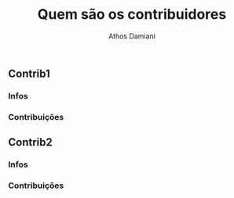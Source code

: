 ﻿---
license: Creative Commons BY-SA
author: Athos Damiani
title: "Quem são os contribuidores"
categories: [Mais]
radasCat: Mais
tags: [Mais, contribuidores]
---
  


  
Contrib1
----------
  
### Infos
  

  
### Contribuições
  
  
  
Contrib2
----------
  
### Infos
  
  
  
### Contribuições


